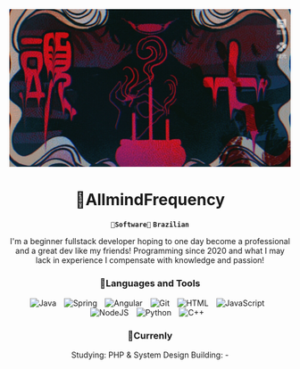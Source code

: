<div align="center">

<img src="https://github.com/Allmindfrequency/Allmindfrequency/blob/main/imagem_2025-07-27_180600166.png"/>

# 🍏AllmindFrequency

**`📖Software📖`**
**`Brazilian`** 

I'm a beginner fullstack developer hoping to one day become a professional and a great dev like my friends! Programming since 2020 and what I may lack in experience I compensate with knowledge and passion!

<div align="center">
  
### 🍏Languages and Tools
<img alt="Java" width="30px" style="padding-right:10px;" src="https://cdn.jsdelivr.net/gh/devicons/devicon/icons/java/java-original.svg"/>

<img alt="Spring" width="30px" style="padding-right:10px;" src="https://cdn.jsdelivr.net/gh/devicons/devicon/icons/spring/spring-original.svg" />

<img alt="Angular" width="30px" style="padding-right:10px;" src="https://cdn.jsdelivr.net/gh/devicons/devicon/icons/angularjs/angularjs-plain.svg" />

<img alt="Git" width="30px" style="padding-right:10px;" src="https://cdn.jsdelivr.net/gh/devicons/devicon/icons/git/git-original.svg" />

<img alt="HTML" width="30px" style="padding-right:10px;" src="https://cdn.jsdelivr.net/gh/devicons/devicon/icons/html5/html5-plain.svg" />

<img alt="JavaScript" width="30px" style="padding-right:10px;" src="https://cdn.jsdelivr.net/gh/devicons/devicon/icons/javascript/javascript-plain.svg" />

<img  alt="NodeJS" width="30px" style="padding-right:10px;" src="https://cdn.jsdelivr.net/gh/devicons/devicon/icons/nodejs/nodejs-original.svg" />

<img alt="Python" width="30px" style="padding-right:10px;" src="https://cdn.jsdelivr.net/gh/devicons/devicon/icons/python/python-plain.svg" />

<img alt="C++" width="30px" style="padding-right:10px;" src="https://cdn.jsdelivr.net/gh/devicons/devicon/icons/cplusplus/cplusplus-line.svg" />

### 🍏Currenly
Studying: PHP & System Design
Building: -

#
<!--
<details>
 <summary><h3>🍏My Journey</h3></summary>
   My coding journey began in 2020 when I took my first leap into Python to help a friend’s game project. It was quarantine and we didn't have much to do, so we both thought: "why not?". Since then, I’ve been honing my craft through small-scale projects—experimenting, failing, and learning relentlessly. Now, I’m diving into advanced concepts, collaborative development, and complex systems to transform from a hobbyist into a professional-level developer so I can stand side by side to the giants I admire so much.
